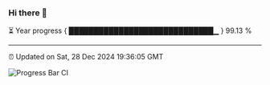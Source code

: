 ### Hi there 👋

⏳ Year progress { █████████████████████████████▁ } 99.13 %

---

⏰ Updated on Sat, 28 Dec 2024 19:36:05 GMT

![Progress Bar CI](https://github.com/IshwaranRudhara/GIT-ACTION/workflows/Progress%20Bar%20CI/badge.svg)
